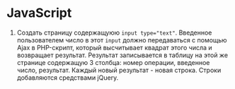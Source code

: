 JavaScript
==========

1. Создать страницу содержащуюю `input type="text"`. Введенное пользователем число в этот `input` должно передаваться с помощью Ajax в PHP-скрипт, который высчитывает квадрат этого числа и возвращает результат. Результат записывается в таблицу на этой же странице содержащую 3 столбца: номер операции, введенное число, результат. Каждый новый результат - новая строка. Строки добавляются средствами jQuery.
